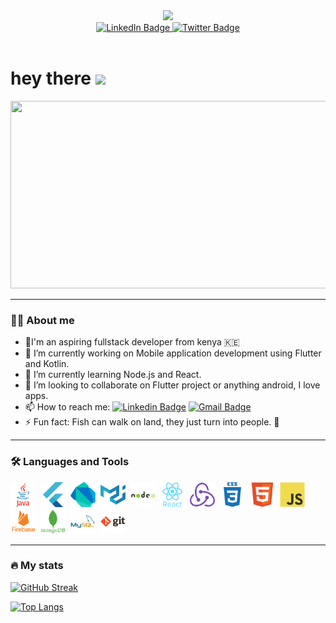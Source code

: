 
<div id="header" align="center">
  <img src="https://media.giphy.com/media/l0HlNaQ6gWfllcjDO/giphy.gif" width="100"/>
<div id="badges">
  <a href="https://www.linkedin.com/in/cornelius-korir/">
    <img src="https://img.shields.io/badge/LinkedIn-blue?style=for-the-badge&logo=linkedin&logoColor=white" alt="LinkedIn Badge"/>
  </a>
  <a href="your-twitter-URL">
    <img src="https://img.shields.io/badge/Twitter-blue?style=for-the-badge&logo=twitter&logoColor=white" alt="Twitter Badge"/>
  </a>
</div>
  <img src="https://komarev.com/ghpvc/?username=conykay&style=flat-square&color=blue" alt=""/>

</div>

<h1>
  hey there
  <img src="https://media.giphy.com/media/hvRJCLFzcasrR4ia7z/giphy.gif" width="30px"/>
</h1>
<div align="center">
  <img src="https://media.giphy.com/media/HoffxyN8ghVuw/giphy.gif" width="600" height="300"/>
</div>

---


### 👨‍💻  About me
- 🧔I'm an aspiring fullstack developer from kenya 🇰🇪
- 🔭 I’m currently working on Mobile application development using Flutter and Kotlin.
- 🌱 I’m currently learning Node.js and React.
- 👯 I’m looking to collaborate on Flutter project or anything android, I love apps.
- 📫 How to reach me: [![Linkedin Badge](https://img.shields.io/badge/LinkedIn-blue?style=flat&logo=Linkedin&logoColor=white)]([[your-linkedin-url](https://www.linkedin.com/in/cornelius-korir/)](https://www.linkedin.com/in/cornelius-korir/)) [![Gmail Badge](https://img.shields.io/badge/Email-red?style=flat&logo=Gmail&logoColor=white)](ceekayconelius@gmail.com](https://www.linkedin.com/in/cornelius-korir/))
- ⚡ Fun fact: Fish can walk on land, they just turn into people. 🦎


---

### 🛠️ Languages and Tools
  
<div>
  <img src="https://github.com/devicons/devicon/blob/master/icons/java/java-original-wordmark.svg" title="Java" alt="Java" width="40" height="40"/>&nbsp;
    <img src="https://github.com/devicons/devicon/blob/master/icons/flutter/flutter-original.svg" title="Flutter" alt="Flutter" width="40" height="40"/>&nbsp;
      <img src="https://github.com/devicons/devicon/blob/master/icons/dart/dart-original.svg" title="Dart" alt="Dart" width="40" height="40"/>&nbsp;
  <img src="https://github.com/devicons/devicon/blob/master/icons/materialui/materialui-original.svg" title="Material UI" alt="Material UI" width="40" height="40"/>&nbsp;
    <img src="https://github.com/devicons/devicon/blob/master/icons/nodejs/nodejs-original-wordmark.svg" title="NodeJS" alt="NodeJS" width="40" height="40"/>&nbsp;
    <img src="https://github.com/devicons/devicon/blob/master/icons/react/react-original-wordmark.svg" title="React" alt="React" width="40" height="40"/>&nbsp;
  <img src="https://github.com/devicons/devicon/blob/master/icons/redux/redux-original.svg" title="Redux" alt="Redux " width="40" height="40"/>&nbsp;
  <img src="https://github.com/devicons/devicon/blob/master/icons/css3/css3-plain-wordmark.svg"  title="CSS3" alt="CSS" width="40" height="40"/>&nbsp;
  <img src="https://github.com/devicons/devicon/blob/master/icons/html5/html5-original.svg" title="HTML5" alt="HTML" width="40" height="40"/>&nbsp;
  <img src="https://github.com/devicons/devicon/blob/master/icons/javascript/javascript-original.svg" title="JavaScript" alt="JavaScript" width="40" height="40"/>&nbsp;
  <img src="https://github.com/devicons/devicon/blob/master/icons/firebase/firebase-plain-wordmark.svg" title="Firebase" alt="Firebase" width="40" height="40"/>&nbsp;
    <img src="https://github.com/devicons/devicon/blob/master/icons/mongodb/mongodb-plain-wordmark.svg" title="Mongo" alt="Mongo" width="40" height="40"/>&nbsp;
  <img src="https://github.com/devicons/devicon/blob/master/icons/mysql/mysql-original-wordmark.svg" title="MySQL"  alt="MySQL" width="40" height="40"/>&nbsp;
  <img src="https://github.com/devicons/devicon/blob/master/icons/git/git-original-wordmark.svg" title="Git" **alt="Git" width="40" height="40"/>
</div>

---

### 🔥 My stats

<div>
  
  [![GitHub Streak](http://github-readme-streak-stats.herokuapp.com?user=conykay&theme=hacker&hide_border=true&mode=weekly)](https://git.io/streak-stats)
</div>

[![Top Langs](https://github-readme-stats.vercel.app/api/top-langs/?username=conykay&layout=compact&theme=vision-friendly-dark)](https://github.com/anuraghazra/github-readme-stats)

